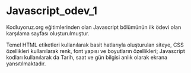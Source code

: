 # Javascript_odev_1

Kodluyoruz.org eğitimlerinden olan Javascript bölümünün ilk ödevi olan karşılama sayfası oluşturulmuştur.

Temel HTML etiketleri kullanılarak basit hatlarıyla oluşturulan siteye, CSS özellikleri kullanılarak renk, font yapısı ve boyutların özellikleri;
Javascript kodları kullanılarak da Tarih, saat ve gün bilgisi anlık olarak ekrana yansıtılmaktadır.
